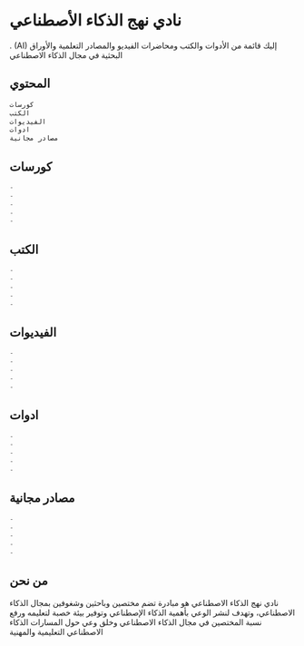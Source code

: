 # نادي نهج الذكاء الأصطناعي

  . (AI) إليك قائمة  من الأدوات والكتب ومحاضرات الفيديو والمصادر التعلمية والأوراق البحثية في مجال الذكاء الاصطناعي 

## المحتوي

```bash
كورسات 
الكتب
الفيديوات
ادوات 
مصادر مجانية 
```

## كورسات

```python
-
-
-
-
-
```
## الكتب

```python
-
-
-
-
-
```
## الفيديوات

```python
-
-
-
-
-
```
## ادوات 

```python
-
-
-
-
-
```
## مصادر مجانية 

```python
-
-
-
-
-
```

## من نحن 


نادي نهج الذكاء الاصطناعي هو مبادرة تضم مختصين وباحثين وشغوفين بمجال الذكاء الاصطناعي، وتهدف لنشر الوعي بأهمية الذكاء الإصطناعي وتوفير بيئة خصبة لتعليمه ورفع نسبة المختصين في مجال الذكاء الاصطناعي وخلق وعي حول المسارات الذكاء الاصطناعي التعليمية والمهنية

